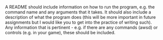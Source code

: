 A README should include information on how to run the program, e.g. the command name and any arguments that it takes.  It should also include a description of what the program does (this will be more important in future assignments but I would like you to get into the practice of writing such).  Any information that is pertinent - e.g. if there are any commands (awsd) or controls (e.g. in your game), these should be included.


